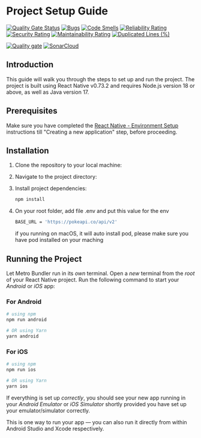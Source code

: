 # Project Setup Guide

[![Quality Gate Status](https://sonarcloud.io/api/project_badges/measure?project=Schitzos_PokeQuest&metric=alert_status)](https://sonarcloud.io/summary/new_code?id=Schitzos_PokeQuest) [![Bugs](https://sonarcloud.io/api/project_badges/measure?project=Schitzos_PokeQuest&metric=bugs)](https://sonarcloud.io/summary/new_code?id=Schitzos_PokeQuest) [![Code Smells](https://sonarcloud.io/api/project_badges/measure?project=Schitzos_PokeQuest&metric=code_smells)](https://sonarcloud.io/summary/new_code?id=Schitzos_PokeQuest) [![Reliability Rating](https://sonarcloud.io/api/project_badges/measure?project=Schitzos_PokeQuest&metric=reliability_rating)](https://sonarcloud.io/summary/new_code?id=Schitzos_PokeQuest) [![Security Rating](https://sonarcloud.io/api/project_badges/measure?project=Schitzos_PokeQuest&metric=security_rating)](https://sonarcloud.io/summary/new_code?id=Schitzos_PokeQuest) [![Maintainability Rating](https://sonarcloud.io/api/project_badges/measure?project=Schitzos_PokeQuest&metric=sqale_rating)](https://sonarcloud.io/summary/new_code?id=Schitzos_PokeQuest)
[![Duplicated Lines (%)](https://sonarcloud.io/api/project_badges/measure?project=Schitzos_PokeQuest&metric=duplicated_lines_density)](https://sonarcloud.io/summary/new_code?id=Schitzos_PokeQuest)

[![Quality gate](https://sonarcloud.io/api/project_badges/quality_gate?project=Schitzos_PokeQuest)](https://sonarcloud.io/summary/new_code?id=Schitzos_PokeQuest) [![SonarCloud](https://sonarcloud.io/images/project_badges/sonarcloud-black.svg)](https://sonarcloud.io/summary/new_code?id=Schitzos_PokeQuest)
 
## Introduction

This guide will walk you through the steps to set up and run the project. The project is built using React Native v0.73.2 and requires Node.js version 18 or above, as well as Java version 17.

## Prerequisites

Make sure you have completed the [React Native - Environment Setup](https://reactnative.dev/docs/environment-setup) instructions till "Creating a new application" step, before proceeding.

## Installation

1. Clone the repository to your local machine:
2. Navigate to the project directory:
3. Install project dependencies:

    ```bash
    npm install
    ```
4. On your root folder, add file .env and put this value for the env

   ```bash
   BASE_URL = 'https://pokeapi.co/api/v2'
   ```

   if you running on macOS, it will auto install pod, please make sure you have pod installed on your maching

## Running the Project

Let Metro Bundler run in its _own_ terminal. Open a _new_ terminal from the _root_ of your React Native project. Run the following command to start your _Android_ or _iOS_ app:

### For Android

```bash
# using npm
npm run android

# OR using Yarn
yarn android
```

### For iOS

```bash
# using npm
npm run ios

# OR using Yarn
yarn ios
```

If everything is set up _correctly_, you should see your new app running in your _Android Emulator_ or _iOS Simulator_ shortly provided you have set up your emulator/simulator correctly.

This is one way to run your app — you can also run it directly from within Android Studio and Xcode respectively.
